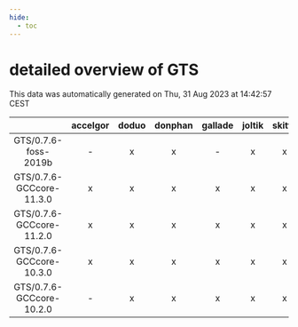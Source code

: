 ```yaml
---
hide:
  - toc
---
```


detailed overview of GTS
========================


This data was automatically generated on Thu, 31 Aug 2023 at 14:42:57 CEST  

| |accelgor|doduo|donphan|gallade|joltik|skitty|swalot|victini|
| :---: | :---: | :---: | :---: | :---: | :---: | :---: | :---: | :---: |
|GTS/0.7.6-foss-2019b|-|x|x|-|x|x|-|x|
|GTS/0.7.6-GCCcore-11.3.0|x|x|x|x|x|x|x|x|
|GTS/0.7.6-GCCcore-11.2.0|x|x|x|x|x|x|x|x|
|GTS/0.7.6-GCCcore-10.3.0|x|x|x|x|x|x|x|x|
|GTS/0.7.6-GCCcore-10.2.0|-|x|x|x|x|x|x|x|
